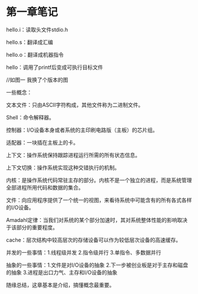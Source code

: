 # 第一章笔记

hello.i：读取头文件stdio.h

hello.s：翻译成汇编

hello.o：翻译成机器指令

hello：调用了printf后变成可执行目标文件

//如图一 我换了个版本的图


一些概念：

文本文件：只由ASCII字符构成，其他文件称为二进制文件。

Shell：命令解释器。

控制器：I/O设备本身或者系统的主印刷电路版（主板）的芯片组。

适配器：一块插在主板上的卡。

上下文：操作系统保持跟踪进程运行所需的所有状态信息。

上下文切换：操作系统实现这种交错执行的机制。

内核：是操作系统代码常驻主存的部分。内核不是一个独立的进程，而是系统管理全部进程所用代码和数据的集合。

文件：向应用程序提供了一个统一的视图，来看待系统中可能含有的所有各式各样的I/O设备。

Amadahl定律：当我们对系统的某个部分加速时，其对系统整体性能的影响取决于该部分的重要程度。

cache：层次结构中较高层次的存储设备可以作为较低层次设备的高速缓存。


并发的一些事情：1.线程级并发 2.指令级并行 3.单指令、多数据并行

抽象的一些事情：1.文件是对I/O设备的抽象 2.下一步被创业板是对于主存和磁盘的抽象 3.进程是出口力气、主存和I/O设备的抽象


随缘总结，这章基本是介绍，搞懂概念最重要。

